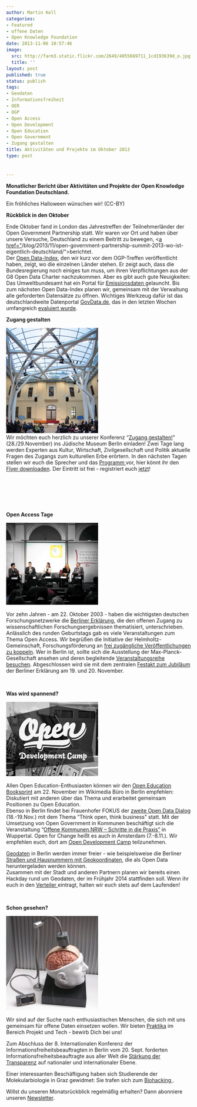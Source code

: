 ```yaml
---
author: Martin Koll
categories:
- Featured
- offene Daten
- Open Knowledge Foundation
date: 2013-11-06 10:57:46
image:
  src: http://farm3.static.flickr.com/2649/4055669711_1cd193639d_o.jpg
  title: ''
layout: post
published: true
status: publish
tags:
- Geodaten
- Informationsfreiheit
- OER
- OGP
- Open Access
- Open Development
- Open Education
- Open Government
- Zugang gestalten
title: Aktivitäten und Projekte im Oktober 2013
type: post


---
```


**Monatlicher Bericht über Aktivitäten und Projekte der Open Knowledge Foundation Deutschland.**

 Ein fröhliches Halloween wünschen wir! (CC-BY)

**Rückblick in den Oktober**

Ende Oktober fand in London das Jahrestreffen der Teilnehmerländer der Open Government Partnership statt. Wir waren vor Ort und haben über unsere Versuche, Deutschland zu einem Beitritt zu bewegen, <[a href="](/blog/2013/11/open-government-partnership-summit-2013-wo-ist-eigentlich-deutschland/)/blog/2013/11/open-government-partnership-summit-2013-wo-ist-eigentlich-deutschland/">berichtet.  
Der [Open Data-Index](/blog/2013/10/open-data-index-2013/), den wir kurz vor dem OGP-Treffen veröffentlicht haben, zeigt, wo die einzelnen Länder stehen. Er zeigt auch, dass die Bundesregierung noch einiges tun muss, um ihren Verpflichtungen aus der G8 Open Data Charter nachzukommen. Aber es gibt auch gute Neuigkeiten: Das Umweltbundesamt hat ein Portal für [Emissionsdaten ](thude.de) gelauncht. Bis zum nächsten Open Data-Index planen wir, gemeinsam mit der Verwaltung alle geforderten Datensätze zu öffnen. Wichtiges Werkzeug dafür ist das deutschlandweite Datenportal [GovData.de](https://www.govdata.de/), das in den letzten Wochen umfangreich [evaluiert wurde](/blog/2013/10/govdata-in-der-evaluationsphase/).

**Zugang gestalten**

![CC-BY-SA 3.0, David Jakob](/files/blog/2013/11/MG_7321-682x1024.jpg)  
Wir möchten euch herzlich zu unserer Konferenz “[Zugang gestalten!](http://www.zugang-gestalten.de/)” (28./29.November) ins Jüdische Museum Berlin einladen! Zwei Tage lang werden Experten aus Kultur, Wirtschaft, Zivilgesellschaft und Politik aktuelle Fragen des Zugangs zum kulturellen Erbe erörtern. In den nächsten Tagen stellen wir euch die Sprecher und das [Programm ](http://www.zugang-gestalten.de/programm/)vor, hier könnt ihr den [Flyer downloaden](/files/blog/2013/10/Flyer_Konferenz-Zugang-Gestalten.pdf). Der Eintritt ist frei - registriert euch [jetzt](http://www.zugang-gestalten.de/registrierung/)!

 

 

 

**Open Access Tage**

![](/files/blog/2013/11/open_access_tage_hamburg.jpg)

Vor zehn Jahren - am 22. Oktober 2003 - haben die wichtigsten deutschen Forschungsnetzwerke die [Berliner Erklärung](http://openaccess.mpg.de/3515/Berliner_Erklaerung), die den offenen Zugang zu wissenschaftlichen Forschungsergebnissen thematisiert, unterschrieben. Anlässlich des runden Geburtstags gab es viele Veranstaltungen zum Thema Open Access. Wir begrüßen die Initiative der Helmholtz-Gemeinschaft, Forschungsförderung an [frei zugängliche Veröffentlichungen zu koppeln](http://oa.helmholtz.de/index.php?id=348). Wer in Berlin ist, sollte sich die Ausstellung der Max-Planck-Gesellschaft ansehen und deren begleitende [Veranstaltungsreihe besuchen](http://irights.info/2013/11/01/open-access-in-berlin-zwei-gesprache-und-eine-ausstellung-der-max-planck-gesellschaft/18913). Abgeschlossen wird sie mit dem zentralen [Festakt zum Jubiläum](http://berlin11.org/) der Berliner Erklärung am 19. und 20. November.

 

**Was wird spannend?**

![opendecvamp](/files/blog/2013/11/opendecvamp.jpg)

Allen Open Education-Enthusiasten können wir den [Open Education Booksprint](http://education.okfn.org/second-open-education-handbook-booksprint/) am 22. November im Wikimedia Büro in Berlin empfehlen: Diskutiert mit anderen über das Thema und erarbeitet gemeinsam Positionen zu Open Education.  
Ebenso in Berlin findet bei Frauenhofer FOKUS der [zweite Open Data Dialog](http://open-data.fokus.fraunhofer.de/?page_id=2075&lang=en) (18.-19.Nov.) mit dem Thema “Think open, think business” statt. Mit der Umsetzung von Open Government in Kommunen beschäftigt sich die Veranstaltung “[Offene Kommunen.NRW – Schritte in die Praxis”](http://oknrw.de/) in Wuppertal. Open for Change heißt es auch in Amsterdam (7.-8.11.). Wir empfehlen euch, dort am [Open Development Camp](http://openforchange.info/odc13) teilzunehmen.

[Geodaten](/blog/2013/10/berliner-geodaten/) in Berlin werden immer freier - wie beispielsweise die Berliner [Straßen und Hausnummern mit Geokoordinaten](http://datenjournalist.de/strassen-und-hausnummern-in-berlin-mit-geokoordinaten-als-open-data/), die als Open Data heruntergeladen werden können.  
Zusammen mit der Stadt und anderen Partnern planen wir bereits einen Hackday rund um Geodaten, der im Frühjahr 2014 stattfinden soll. Wenn ihr euch in den [Verteiler ](http://okfn.us5.list-manage.com/subscribe?u=929f1e07936386d34833e20d1&id=dbb1a7e46e) eintragt, halten wir euch stets auf dem Laufenden!

 

**Schon gesehen?**

![schongesehen](/files/blog/2013/11/schongesehen.jpg)

Wir sind auf der Suche nach enthusiastischen Menschen, die sich mit uns gemeinsam für offene Daten einsetzen wollen. Wir bieten [Praktika](/jobs/) im Bereich Projekt und Tech - bewirb Dich bei uns! 

Zum Abschluss der 8. Internationalen Konferenz der Informationsfreiheitsbeauftragten in Berlin vom 20. Sept. forderten Informationsfreiheitsbeauftragte aus aller Welt die [Stärkung der Transparenz](http://www.bfdi.bund.de/IFG/Oeffentlichkeitsarbeit/Pressemitteilungen/2013/ICICAbschluss.html) auf nationaler und internationaler Ebene. 

Einer interessanten Beschäftigung haben sich Studierende der Molekularbiologie in Graz gewidmet: Sie trafen sich zum [Biohacking ](http://oe1.orf.at/programm/351028).

Willst du unseren Monatsrückblick regelmäßig erhalten? Dann abonniere unseren [Newsletter](http://okfn.us5.list-manage.com/subscribe?u=929f1e07936386d34833e20d1&id=4ed2decd59).